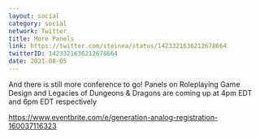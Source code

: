 ```yaml
---
layout: social
category: social
network: Twitter
title: More Panels
link: https://twitter.com/steinea/status/1423321636212678664
twitterID: 1423321636212678664
date: 2021-08-05
---
```


And there is still more conference to go! Panels on Roleplaying Game Design and Legacies of Dungeons & Dragons are coming up at 4pm EDT and 6pm EDT respectively

<https://www.eventbrite.com/e/generation-analog-registration-160037116323>
